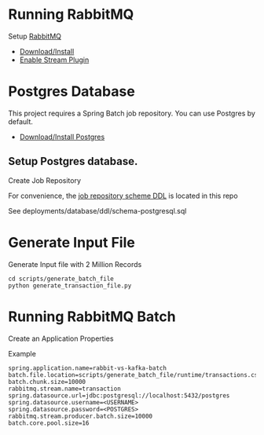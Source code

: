 # Running RabbitMQ

Setup [RabbitMQ](https://rabbitmq.com/) 

- [Download/Install](https://rabbitmq.com/download.html)
- [Enable Stream Plugin](https://rabbitmq.com/stream.html#enabling-plugin)

# Postgres Database


This project requires a Spring Batch job repository.
You can use Postgres by default.

-  [Download/Install Postgres](https://www.postgresql.org/download/)

## Setup Postgres database.


Create Job Repository


For convenience, the [job repository scheme DDL](https://raw.githubusercontent.com/spring-projects/spring-batch/5.0.x/spring-batch-core/src/main/resources/org/springframework/batch/core/schema-postgresql.sql) is located in this repo

See deployments/database/ddl/schema-postgresql.sql


# Generate Input File
Generate Input file with 2 Million Records

```shell
cd scripts/generate_batch_file
python generate_transaction_file.py
```

# Running RabbitMQ Batch

Create an Application Properties

Example

```properties
spring.application.name=rabbit-vs-kafka-batch
batch.file.location=scripts/generate_batch_file/runtime/transactions.csv
batch.chunk.size=10000
rabbitmq.stream.name=transaction
spring.datasource.url=jdbc:postgresql://localhost:5432/postgres
spring.datasource.username=<USERNAME>
spring.datasource.password=<POSTGRES>
rabbitmq.stream.producer.batch.size=10000
batch.core.pool.size=16
```



